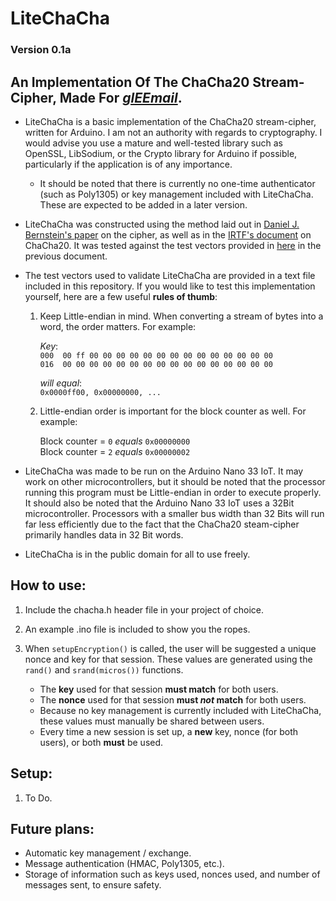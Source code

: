 # LiteChaCha

### Version 0.1a

## An Implementation Of The ChaCha20 Stream-Cipher, Made For [***glEEmail***](https://github.com/Matt-and-Gib/gleemail).

* LiteChaCha is a basic implementation of the ChaCha20 stream-cipher, written for Arduino. I am not an authority with regards to cryptography. I would advise you use a mature and well-tested library such as OpenSSL, LibSodium, or the Crypto library for Arduino if possible, particularly if the application is of any importance.

  * It should be noted that there is currently no one-time authenticator (such as Poly1305) or key management included with LiteChaCha. These are expected to be added in a later version.

* LiteChaCha was constructed using the method laid out in [Daniel J. Bernstein's paper](https://cr.yp.to/chacha/chacha-20080128.pdf) on the cipher, as well as in the [IRTF's document](https://tools.ietf.org/html/rfc8439) on ChaCha20. It was tested against the test vectors provided in [here](https://tools.ietf.org/html/rfc8439#appendix-A.1) in the previous document.

* The test vectors used to validate LiteChaCha are provided in a text file included in this repository. If you would like to test this implementation yourself, here are a few useful **rules of thumb**:

   1. Keep Little-endian in mind. When converting a stream of bytes into a word, the order matters. For example:

      *Key*:  
      `000  00 ff 00 00 00 00 00 00 00 00 00 00 00 00 00 00`  
      `016  00 00 00 00 00 00 00 00 00 00 00 00 00 00 00 00`

      *will equal*:  
      `0x0000ff00, 0x00000000, ...`

   2. Little-endian order is important for the block counter as well. For example:

      Block counter = `0` *equals* `0x00000000`  
      Block counter = `2` *equals* `0x00000002`

* LiteChaCha was made to be run on the Arduino Nano 33 IoT. It may work on other microcontrollers, but it should be noted that the processor running this program must be Little-endian in order to execute properly. It should also be noted that the Arduino Nano 33 IoT uses a 32Bit microcontroller. Processors with a smaller bus width than 32 Bits will run far less efficiently due to the fact that the ChaCha20 steam-cipher primarily handles data in 32 Bit words.

* LiteChaCha is in the public domain for all to use freely.

## How to use:

1. Include the chacha.h header file in your project of choice.

2. An example .ino file is included to show you the ropes.

3. When `setupEncryption()` is called, the user will be suggested a unique nonce and key for that session. These values are generated using the `rand()` and `srand(micros())` functions.

   * The **key** used for that session **must match** for both users.
   * The **nonce** used for that session **must *not* match** for both users.
   * Because no key management is currently included with LiteChaCha, these values must manually be shared between users.
   * Every time a new session is set up, a **new** key, nonce (for both users), or both **must** be used.

## Setup:

1. To Do.

## Future plans:

* Automatic key management / exchange.
* Message authentication (HMAC, Poly1305, etc.).
* Storage of information such as keys used, nonces used, and number of messages sent, to ensure safety.
